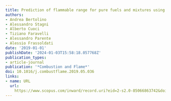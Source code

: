 ```yaml
---
title: Prediction of flammable range for pure fuels and mixtures using detailed kinetics
authors:
- Andrea Bertolino
- Alessandro Stagni
- Alberto Cuoci
- Tiziano Faravelli
- Alessandro Parente
- Alessio Frassoldati
date: '2019-01-01'
publishDate: '2024-01-03T15:58:18.057768Z'
publication_types:
- article-journal
publication: '*Combustion and Flame*'
doi: 10.1016/j.combustflame.2019.05.036
links:
- name: URL
  url: 
    https://www.scopus.com/inward/record.uri?eid=2-s2.0-85066863742&doi=10.1016%2fj.combustflame.2019.05.036&partnerID=40&md5=bb4fa4efb4d914ff20fc97c838c3a8c1
---
```

